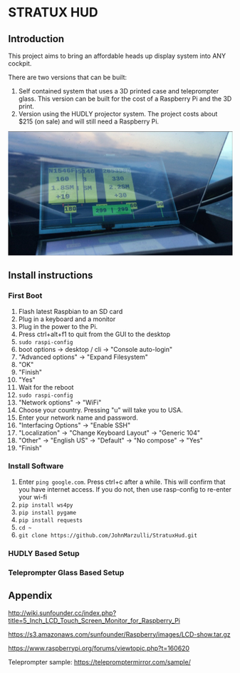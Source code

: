 # STRATUX HUD

## Introduction

This project aims to bring an affordable heads up display system into ANY cockpit.

There are two versions that can be built:

1. Self contained system that uses a 3D printed case and teleprompter glass. This version can be built for the cost of a Raspberry Pi and the 3D print.
2. Version using the HUDLY projector system. The project costs about $215 (on sale) and will still need a Raspberry Pi.

![Teleprompter Glass Version In Flight](media/in_flight.jpg)

## Install instructions

### First Boot

1. Flash latest Raspbian to an SD card
2. Plug in a keyboard and a monitor
3. Plug in the power to the Pi.
4. Press ctrl+alt+f1 to quit from the GUI to the desktop
5. `sudo raspi-config`
6. boot options -> desktop / cli -> "Console auto-login"
7. "Advanced options" -> "Expand Filesystem"
8. "OK"
9. "Finish"
10. "Yes"
11. Wait for the reboot
12. `sudo raspi-config`
13. "Network options" -> "WiFi"
14. Choose your country. Pressing "u" will take you to USA.
15. Enter your network name and password.
16. "Interfacing Options" -> "Enable SSH"
17. "Localization" -> "Change Keyboard Layout" -> "Generic 104"
18. "Other" -> "English US" -> "Default" -> "No compose" -> "Yes"
19. "Finish"

### Install Software

1. Enter `ping google.com`. Press ctrl+c after a while. This will confirm that you have internet access. If you do not, then use rasp-config to re-enter your wi-fi
2. `pip install ws4py`
3. `pip install pygame`
4. `pip install requests`
5. `cd ~`
6. `git clone https://github.com/JohnMarzulli/StratuxHud.git`

### HUDLY Based Setup

### Teleprompter Glass Based Setup

## Appendix

<http://wiki.sunfounder.cc/index.php?title=5_Inch_LCD_Touch_Screen_Monitor_for_Raspberry_Pi>

<https://s3.amazonaws.com/sunfounder/Raspberry/images/LCD-show.tar.gz>

<https://www.raspberrypi.org/forums/viewtopic.php?t=160620>

Teleprompter sample: <https://telepromptermirror.com/sample/>

